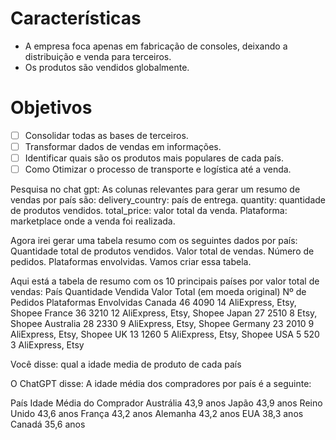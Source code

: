 # Características
- A empresa foca apenas em fabricação de consoles, deixando a distribuição e venda para terceiros.
- Os produtos são vendidos globalmente.

# Objetivos
- [ ] Consolidar todas as bases de terceiros.
- [ ] Transformar dados de vendas em informações.
- [ ] Identificar quais são os produtos mais populares de cada país.
- [ ] Como Otimizar o processo de transporte e logística até a venda.

Pesquisa no chat gpt:
As colunas relevantes para gerar um resumo de vendas por país são:
delivery_country: país de entrega.
quantity: quantidade de produtos vendidos.
total_price: valor total da venda.
Plataforma: marketplace onde a venda foi realizada.

Agora irei gerar uma tabela resumo com os seguintes dados por país:
Quantidade total de produtos vendidos.
Valor total de vendas.
Número de pedidos.
Plataformas envolvidas.
Vamos criar essa tabela. ​​

Aqui está a tabela de resumo com os 10 principais países por valor total de vendas:
País	Quantidade Vendida	Valor Total (em moeda original)	Nº de Pedidos	Plataformas Envolvidas
Canada	46	4090	14	AliExpress, Etsy, Shopee
France	36	3210	12	AliExpress, Etsy, Shopee
Japan	27	2510	8	Etsy, Shopee
Australia	28	2330	9	AliExpress, Etsy, Shopee
Germany	23	2010	9	AliExpress, Etsy, Shopee
UK	13	1260	5	AliExpress, Etsy, Shopee
USA	5	520	3	AliExpress, Etsy

Você disse:
qual a idade media de produto de cada país

O ChatGPT disse:
A idade média dos compradores por país é a seguinte:

País	Idade Média do Comprador
Austrália	43,9 anos
Japão	43,9 anos
Reino Unido	43,6 anos
França	43,2 anos
Alemanha	43,2 anos
EUA	38,3 anos
Canadá	35,6 anos